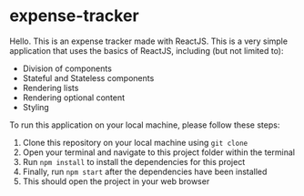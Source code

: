 # expense-tracker
Hello. This is an expense tracker made with ReactJS. This is a very simple application that uses the basics of ReactJS, including (but not limited to):
 - Division of components
 - Stateful and Stateless components
 - Rendering lists
 - Rendering optional content
 - Styling
   
To run this application on your local machine, please follow these steps:
1. Clone this repository on your local machine using `git clone`
2. Open your terminal and navigate to this project folder within the terminal
3. Run `npm install` to install the dependencies for this project
4. Finally, run `npm start` after the dependencies have been installed
5. This should open the project in your web browser
